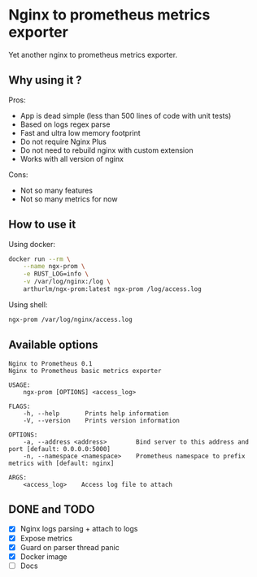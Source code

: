 # Nginx to prometheus metrics exporter

Yet another nginx to prometheus metrics exporter.

## Why using it ?

Pros:

- App is dead simple (less than 500 lines of code with unit tests)
- Based on logs regex parse
- Fast and ultra low memory footprint
- Do not require Nginx Plus
- Do not need to rebuild nginx with custom extension
- Works with all version of nginx

Cons:

- Not so many features
- Not so many metrics for now

## How to use it

Using docker:

```sh
docker run --rm \
    --name ngx-prom \
    -e RUST_LOG=info \
    -v /var/log/nginx:/log \
    arthurlm/ngx-prom:latest ngx-prom /log/access.log
```

Using shell:

```sh
ngx-prom /var/log/nginx/access.log
```

## Available options

```text
Nginx to Prometheus 0.1
Nginx to Prometheus basic metrics exporter

USAGE:
    ngx-prom [OPTIONS] <access_log>

FLAGS:
    -h, --help       Prints help information
    -V, --version    Prints version information

OPTIONS:
    -a, --address <address>        Bind server to this address and port [default: 0.0.0.0:5000]
    -n, --namespace <namespace>    Prometheus namespace to prefix metrics with [default: nginx]

ARGS:
    <access_log>    Access log file to attach
```

## DONE and TODO

- [x] Nginx logs parsing + attach to logs
- [x] Expose metrics
- [x] Guard on parser thread panic
- [x] Docker image
- [ ] Docs
